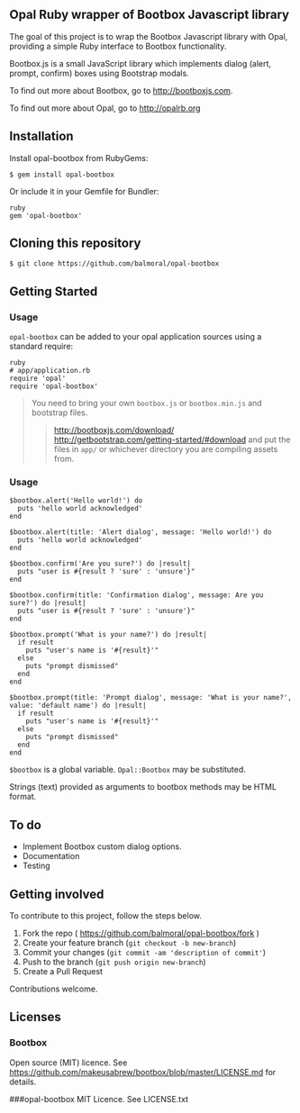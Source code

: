 ## Opal Ruby wrapper of Bootbox Javascript library

The goal of this project is to wrap the Bootbox Javascript library with Opal, providing a simple Ruby interface to Bootbox functionality.

Bootbox.js is a small JavaScript library which implements dialog (alert, prompt, confirm) boxes using Bootstrap modals.

To find out more about Bootbox, go to http://bootboxjs.com.

To find out more about Opal, go to http://opalrb.org

## Installation

Install opal-bootbox from RubyGems:

```
$ gem install opal-bootbox
```

Or include it in your Gemfile for Bundler:

```
ruby
gem 'opal-bootbox'
```

## Cloning this repository

```
$ git clone https://github.com/balmoral/opal-bootbox
```

## Getting Started

### Usage

`opal-bootbox` can be added to your opal application sources using a standard require:

```
ruby
# app/application.rb
require 'opal'
require 'opal-bootbox'
```

> You need to bring your own `bootbox.js` or `bootbox.min.js` and bootstrap files.
>> http://bootboxjs.com/download/
>> http://getbootstrap.com/getting-started/#download
> and put the files in `app/` or whichever directory you are compiling assets from.

### Usage

```
$bootbox.alert('Hello world!') do
  puts 'hello world acknowledged'
end

$bootbox.alert(title: 'Alert dialog', message: 'Hello world!') do
  puts 'hello world acknowledged'
end

$bootbox.confirm('Are you sure?') do |result|
  puts "user is #{result ? 'sure' : 'unsure'}"
end

$bootbox.confirm(title: 'Confirmation dialog', message: Are you sure?') do |result|
  puts "user is #{result ? 'sure' : 'unsure'}"
end

$bootbox.prompt('What is your name?') do |result|
  if result 
    puts "user's name is '#{result}'"
  else
    puts "prompt dismissed"
  end  
end

$bootbox.prompt(title: 'Prompt dialog', message: 'What is your name?', value: 'default name') do |result|
  if result 
    puts "user's name is '#{result}'"
  else
    puts "prompt dismissed"
  end  
end

```

`$bootbox` is a global variable. `Opal::Bootbox` may be substituted. 

Strings (text) provided as arguments to bootbox methods may be HTML format.

## To do

* Implement Bootbox custom dialog options. 
* Documentation
* Testing

## Getting involved

To contribute to this project, follow the steps below.

1. Fork the repo ( https://github.com/balmoral/opal-bootbox/fork )
2. Create your feature branch (`git checkout -b new-branch`)
3. Commit your changes (`git commit -am 'description of commit'`)
4. Push to the branch (`git push origin new-branch`)
5. Create a Pull Request

Contributions welcome.

## Licenses

### Bootbox
Open source (MIT) licence.
See https://github.com/makeusabrew/bootbox/blob/master/LICENSE.md for details.

###opal-bootbox 
MIT Licence.
See LICENSE.txt


